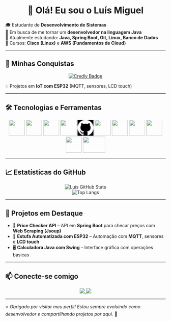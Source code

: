 <h1 align="center">👋 Olá! Eu sou o Luís Miguel</h1>

🎓 Estudante de **Desenvolvimento de Sistemas**  
🚀 Em busca de me tornar um **desenvolvedor na linguagem Java**  
🌱 Atualmente estudando: **Java, Spring Boot, Git, Linux, Banco de Dados**  
🔧 Cursos: **Cisco (Linux)** e **AWS (Fundamentos de Cloud)**  

---

## 🏅 Minhas Conquistas

<p align="center">
  <a href="https://www.credly.com/badges/3776283f-b282-4aa5-91e5-1731bda66323/public_url" target="_blank">
    <img src="https://images.credly.com/size/340x340/images/3776283f-b282-4aa5-91e5-1731bda66323/badge.png" width="150" alt="Credly Badge"/>
  </a>
</p>

💡 Projetos em **IoT com ESP32** (MQTT, sensores, LCD touch)

---

## 🛠️ Tecnologias e Ferramentas

<div align="center">

<p align="center">
  <!-- Java -->
  <img src="https://cdn.jsdelivr.net/gh/devicons/devicon/icons/java/java-original.svg" width="50" height="50"/>
  <!-- Spring -->
  <img src="https://cdn.jsdelivr.net/gh/devicons/devicon/icons/spring/spring-original.svg" width="50" height="50"/>
  <!-- Linux -->
  <img src="https://cdn.jsdelivr.net/gh/devicons/devicon/icons/linux/linux-original.svg" width="50" height="50"/>
  <!-- Git -->
  <img src="https://cdn.jsdelivr.net/gh/devicons/devicon/icons/git/git-original.svg" width="50" height="50"/>
  <!-- GitHub (branco para fundo escuro) -->
  <img src="https://raw.githubusercontent.com/primer/octicons/main/icons/mark-github-16.svg" width="50" height="50" style="filter: invert(1);"/>
  <!-- SQLite -->
  <img src="https://cdn.jsdelivr.net/gh/devicons/devicon/icons/sqlite/sqlite-original.svg" width="50" height="50"/>
  <!-- C++ -->
  <img src="https://cdn.jsdelivr.net/gh/devicons/devicon/icons/cplusplus/cplusplus-original.svg" width="50" height="50"/>
  <!-- HTML5 -->
  <img src="https://cdn.jsdelivr.net/gh/devicons/devicon/icons/html5/html5-original.svg" width="50" height="50"/>
  <!-- CSS3 -->
  <img src="https://cdn.jsdelivr.net/gh/devicons/devicon/icons/css3/css3-original.svg" width="50" height="50"/>
  <!-- JavaScript -->
  <img src="https://cdn.jsdelivr.net/gh/devicons/devicon/icons/javascript/javascript-original.svg" width="50" height="50"/>
  <!-- AWS (logo oficial, garantido) -->
  <img src="https://upload.wikimedia.org/wikipedia/commons/9/93/Amazon_Web_Services_Logo.svg" width="70" height="50"/>
</p>

</div>

---

## 📈 Estatísticas do GitHub

<div align="center">

![Luís GitHub Stats](https://github-readme-stats.vercel.app/api?username=Luis9768&show_icons=true&theme=transparent)  
![Top Langs](https://github-readme-stats.vercel.app/api/top-langs/?username=Luis9768&layout=compact&theme=transparent)

</div>

---

## 💼 Projetos em Destaque

- 🔎 **Price Checker API** – API em **Spring Boot** para checar preços com **Web Scraping (Jsoup)**  
- 🌿 **Estufa Automatizada com ESP32** – Automação com **MQTT**, sensores e **LCD touch**  
- 🖥️ **Calculadora Java com Swing** – Interface gráfica com operações básicas  

---

## 📫 Conecte-se comigo

<div align="center">

<a href="https://www.linkedin.com/in/lu%C3%ADs-miguel-pereira-lima-348141249/" target="_blank">
<img src="https://img.shields.io/badge/LinkedIn-0077B5?style=for-the-badge&logo=linkedin&logoColor=white" />
</a>  
<a href="https://github.com/Luis9768" target="_blank">
<img src="https://img.shields.io/badge/GitHub-181717?style=for-the-badge&logo=github&logoColor=white" />
</a>

</div>

---

⭐ *Obrigado por visitar meu perfil! Estou sempre evoluindo como desenvolvedor e compartilhando projetos por aqui.* 🚀
